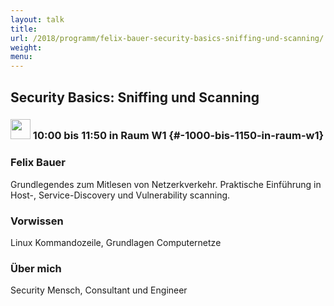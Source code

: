 ```yaml
---
layout: talk
title:
url: /2018/programm/felix-bauer-security-basics-sniffing-und-scanning/
weight:
menu:
---
```

## Security Basics: Sniffing und Scanning

### <img height = "32" src="../../../images/workshop.svg"> 10:00 bis 11:50 in Raum W1 {#-1000-bis-1150-in-raum-w1}

### Felix Bauer

Grundlegendes zum Mitlesen von Netzerkverkehr. Praktische Einführung in Host-, Service-Discovery und Vulnerability scanning.

### Vorwissen

Linux Kommandozeile, Grundlagen Computernetze

### Über mich

Security Mensch, Consultant und Engineer

